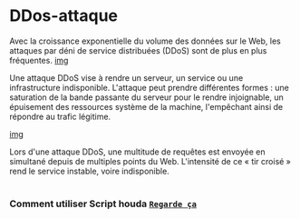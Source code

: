 # DDos-attaque
Avec la croissance exponentielle du volume des données sur le Web, les attaques par déni de service distribuées (DDoS) sont de plus en plus fréquentes.
[img](https://www.ovh.com/tn/files/IlluQuestceQue_0.png)

Une attaque DDoS vise à rendre un serveur, un service ou une infrastructure indisponible. L'attaque peut prendre différentes formes : une saturation de la bande passante du serveur pour le rendre injoignable, un épuisement des ressources système de la machine, l'empêchant ainsi de répondre au trafic légitime.

[img](https://www.ovh.com/tn/files/IlluZombie.png)

Lors d'une attaque DDoS, une multitude de requêtes est envoyée en simultané depuis de multiples points du Web. L'intensité de ce « tir croisé » rend le service instable, voire indisponible.



#
### Comment utiliser Script houda [`Regarde ça`](http://www.youtube.com/watch?v=HVbRUsiX2EPo)
